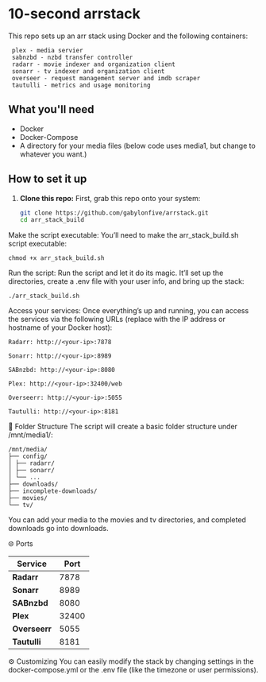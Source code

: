 # 10-second arrstack

 This repo sets up an arr stack using Docker and the following containers:
 
```
 plex - media servier
 sabnzbd - nzbd transfer controller
 radarr - movie indexer and organization client
 sonarr - tv indexer and organization client
 overseer - request management server and imdb scraper
 tautulli - metrics and usage monitoring
```

##  What you'll need

- Docker
- Docker-Compose
- A directory for your media files (below code uses media1, but change to whatever you want.)

##  How to set it up

1. **Clone this repo:**
   First, grab this repo onto your system:
   ```bash
   git clone https://github.com/gabylonfive/arrstack.git
   cd arr_stack_build

Make the script executable:
You’ll need to make the arr_stack_build.sh script executable:
```
chmod +x arr_stack_build.sh
```
Run the script:
Run the script and let it do its magic. It’ll set up the directories, create a .env file with your user info, and bring up the stack:
```
./arr_stack_build.sh
```
Access your services:
Once everything’s up and running, you can access the services via the following URLs (replace <your-ip> with the IP address or hostname of your Docker host):

```
Radarr: http://<your-ip>:7878

Sonarr: http://<your-ip>:8989

SABnzbd: http://<your-ip>:8080

Plex: http://<your-ip>:32400/web

Overseerr: http://<your-ip>:5055

Tautulli: http://<your-ip>:8181
```

📂 Folder Structure
The script will create a basic folder structure under /mnt/media1/:

```
/mnt/media/
├── config/
│ ├── radarr/
│ ├── sonarr/
│ └── ...
├── downloads/
├── incomplete-downloads/
├── movies/
└── tv/

```

You can add your media to the movies and tv directories, and completed downloads go into downloads.

🌐 Ports

| Service     | Port   |
|-------------|--------|
| **Radarr**  | 7878   |
| **Sonarr**  | 8989   |
| **SABnzbd** | 8080   |
| **Plex**    | 32400  |
| **Overseerr** | 5055 |
| **Tautulli** | 8181 |

⚙️ Customizing
You can easily modify the stack by changing settings in the docker-compose.yml or the .env file (like the timezone or user permissions).


